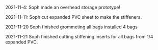 2021-11-4:
Soph made an overhead storage prototype!

2021-11-11:
Soph cut expanded PVC sheet to make the stiffeners.

2021-11-20
Soph finished grommeting all bags
installed 4 bags

2021-11-21
Soph finished cutting stiffening inserts for all bags from 1/4 expanded PVC.